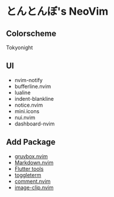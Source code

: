 # とんとんぼ's NeoVim

## Colorscheme
Tokyonight

## UI
- nvim-notify
- bufferline.nvim
- lualine
- indent-blankline
- notice.nvim
- mini.icons
- nui.nvim
- dashboard-nvim

## Add Package
- [gruvbox.nvim](https://github.com/ellisonleao/gruvbox.nvim)
- [Markdown.nvim](https://github.com/MeanderingProgrammer/markdown.nvim)
- [Flutter tools](https://github.com/akinsho/flutter-tools.nvim)
- [toggleterm](https://github.com/akinsho/toggleterm.nvim)
- [comment.nvim](https://github.com/numToStr/Comment.nvim)
- [image-clip.nvim](https://github.com/HakonHarnes/img-clip.nvim)
